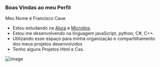 ### Boas Vindas ao meu Perfil

Meu Nome é Francisco Caue

- Estou estudando na [Alura](https://www.alura.com.br) e [Microlins](https://www.microlins.com.br/). 
- Estou me desenvolvendo na linguagem javaScript, python, C#, C++.
- Utilizando esse espaço para minha organização e compartilhamento dos meus projetos desenvolvidos
- Tenho alguns Projetos Html e Css.


![image](https://github.com/user-attachments/assets/9add271a-9f39-46ff-8490-dfe08e531d2e)

